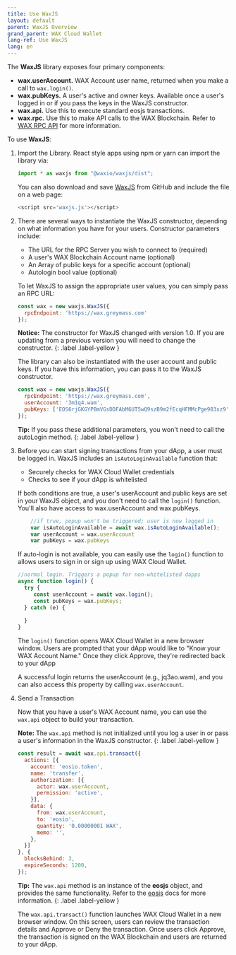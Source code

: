 ```yaml
---
title: Use WaxJS
layout: default
parent: WaxJS Overview
grand_parent: WAX Cloud Wallet
lang-ref: Use WaxJS
lang: en
---
```


The **WaxJS** library exposes four primary components:

* **wax.userAccount.** WAX Account user name, returned when you make a call to `wax.login()`.
* **wax.pubKeys.** A user's active and owner keys. Available once a user's logged in or if you pass the keys in the WaxJS constructor.
* **wax.api.** Use this to execute standard eosjs transactions.
* **wax.rpc.** Use this to make API calls to the WAX Blockchain. Refer to [WAX RPC API](/en/api-reference/) for more information.

To use **WaxJS**: 

1. Import the Library. React style apps using npm or yarn can import the library via:

    ```js
    import * as waxjs from "@waxio/waxjs/dist";
    ```

    You can also download and save [WaxJS](https://raw.githubusercontent.com/worldwide-asset-exchange/waxjs/develop/dist-web/waxjs.js) from GitHub and include the file on a web page:

    ```js
    <script src='waxjs.js'></script>
    ```

2. There are several ways to instantiate the WaxJS constructor, depending on what information you have for your users. Constructor parameters include:

    * The URL for the RPC Server you wish to connect to (required)
    * A user's WAX Blockchain Account name (optional)
    * An Array of public keys for a specific account (optional)
    * Autologin bool value (optional)

    To let WaxJS to assign the appropriate user values, you can simply pass an RPC URL:

    ```js
    const wax = new waxjs.WaxJS({
      rpcEndpoint: 'https://wax.greymass.com'
    });
    ```

    **Notice:** The constructor for WaxJS changed with version 1.0. If you are updating from a previous version you will need to change the constructor.
    {: .label .label-yellow }

    The library can also be instantiated with the user account and public keys. If you have this information, you can pass it to the WaxJS constructor.

    ```js
    const wax = new waxjs.WaxJS({
      rpcEndpoint: 'https://wax.greymass.com',
      userAccount: '3m1q4.wam',
      pubKeys: ['EOS6rjGKGYPBmVGsDDFAbM6UT5wQ9szB9m2fEcqHFMMcPge983xz9','EOS7wTCoctybwrQWuE2tWYGwdLEGRXE9rrzALeBLUhWfbHXysFr9W']
    });
    ```
    
    **Tip:** If you pass these additional parameters, you won't need to call the autoLogin method.
    {: .label .label-yellow }




3. Before you can start signing transactions from your dApp, a user must be logged in. WaxJS includes an `isAutoLoginAvailable` function that:

    * Securely checks for WAX Cloud Wallet credentials
    * Checks to see if your dApp is whitelisted

    If both conditions are true, a user's userAccount and public keys are set in your WaxJS object, and you don't need to call the `login()` function. You'll also have access to wax.userAccount and wax.pubKeys.

    ```js
        //if true, popup won't be triggered; user is now logged in
        var isAutoLoginAvailable = await wax.isAutoLoginAvailable();
        var userAccount = wax.userAccount
        var pubKeys = wax.pubKeys
    ```

    If auto-login is not available, you can easily use the `login()` function to allows users to sign in or sign up using WAX Cloud Wallet.

    ```js
    //normal login. Triggers a popup for non-whitelisted dapps
    async function login() {
      try {
         const userAccount = await wax.login();
         const pubKeys = wax.pubKeys;
      } catch (e) {
         
      }
    }
    ```

    The `login()` function opens WAX Cloud Wallet in a new browser window. Users are prompted that your dApp would like to "Know your WAX Account Name." Once they click Approve, they're redirected back to your dApp 

    A successful login returns the userAccount (e.g., jq3ao.wam), and you can also access this property by calling `wax.userAccount`.

4. Send a Transaction

    Now that you have a user's WAX Account name, you can use the `wax.api` object to build your transaction.

    **Note:** The `wax.api` method is not initialized until you log a user in or pass a user's information in the WaxJS constructor. 
    {: .label .label-yellow }
    

    ```js
    const result = await wax.api.transact({
      actions: [{
        account: 'eosio.token',
        name: 'transfer',
        authorization: [{
          actor: wax.userAccount,
          permission: 'active',
        }],
        data: {
          from: wax.userAccount,
          to: 'eosio',
          quantity: '0.00000001 WAX',
          memo: '',
        },
      }]
    }, {
      blocksBehind: 3,
      expireSeconds: 1200,
    });
    ```

    **Tip:** The `wax.api` method is an instance of the **eosjs** object, and provides the same functionality. Refer to the [eosjs](https://eosio.github.io/eosjs/latest) docs for more information.
    {: .label .label-yellow }

    The `wax.api.transact()` function launches WAX Cloud Wallet in a new browser window. On this screen, users can review the transaction details and Approve or Deny the transaction. Once users click Approve, the transaction is signed on the WAX Blockchain and users are returned to your dApp.









